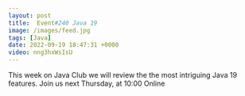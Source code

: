 ```yaml
---
layout: post
title:  Event#240 Java 19
image: /images/feed.jpg
tags: [Java]
date: 2022-09-19 18:47:31 +0000
video: nng3hxWsIsU
---
```


This week on Java Club we will review the the most intriguing Java 19 features.
Join us next Thursday, at 10:00 Online
